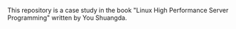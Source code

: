 This repository is a case study in the book "Linux High Performance Server Programming" written by You Shuangda.